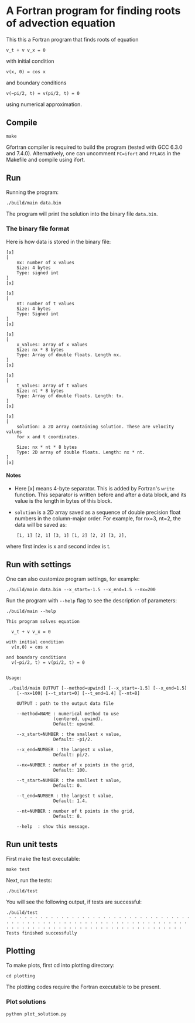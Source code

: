 # A Fortran program for finding roots of advection equation

This this a Fortran program that finds roots of equation

```
v_t + v v_x = 0
```

with initial condition

```
v(x, 0) = cos x
```

and boundary conditions

```
v(−pi/2, t) = v(pi/2, t) = 0
```

using numerical approximation.


## Compile

```
make
```

Gfortran compiler is required to build the program (tested with GCC 6.3.0 and 7.4.0). Alternatively, one can uncomment `FC=ifort` and `FFLAGS` in the Makefile and compile using ifort.



## Run

Running the program:

```
./build/main data.bin
```

The program will print the solution into the binary file `data.bin`.

### The binary file format


Here is how data is stored in the binary file:

```
[x]
[
    nx: number of x values
    Size: 4 bytes
    Type: signed int
]
[x]

[x]
[
    nt: number of t values
    Size: 4 bytes
    Type: Signed int
]
[x]

[x]
[
    x_values: array of x values
    Size: nx * 8 bytes
    Type: Array of double floats. Length nx.
]
[x]

[x]
[
    t_values: array of t values
    Size: nt * 8 bytes
    Type: Array of double floats. Length: tx.
]
[x]

[x]
[
    solution: a 2D array containing solution. These are velocity values
    for x and t coordinates.

    Size: nx * nt * 8 bytes
    Type: 2D array of double floats. Length: nx * nt.
]
[x]
```

#### Notes


* Here [x] means 4-byte separator. This is added by Fortran's `write`
function. This separator is written before and after a data block,
and its value is the length in bytes of this block.

* `solution` is a 2D array saved as a sequence of double precision
float numbers in the column-major order. For example, for nx=3, nt=2,
the data will be saved as:

```
    [1, 1] [2, 1] [3, 1] [1, 2] [2, 2] [3, 2],
```

where first index is x and second index is t.



## Run with settings

One can also customize program settings, for example:

```
./build/main data.bin --x_start=-1.5 --x_end=1.5 --nx=200
```

Run the program with `--help` flag to see the description of parameters:

```
./build/main --help

This program solves equation

  v_t + v v_x = 0

with initial condition
  v(x,0) = cos x

and boundary conditions
  v(−pi/2, t) = v(pi/2, t) = 0


Usage:

 ./build/main OUTPUT [--method=upwind] [--x_start=-1.5] [--x_end=1.5]
    [--nx=100] [--t_start=0] [--t_end=1.4] [--nt=8]

    OUTPUT : path to the output data file

    --method=NAME : numerical method to use
                  (centered, upwind). 
                  Default: upwind.

    --x_start=NUMBER : the smallest x value,
                  Default: -pi/2.

    --x_end=NUMBER : the largest x value,
                  Default: pi/2.

    --nx=NUMBER : number of x points in the grid,
                  Default: 100.

    --t_start=NUMBER : the smallest t value,
                  Default: 0.

    --t_end=NUMBER : the largest t value,
                  Default: 1.4.

    --nt=NUMBER : number of t points in the grid,
                  Default: 8.

    --help  : show this message.
```

## Run unit tests

First make the test executable:

```
make test
```

Next, run the tests:

```
./build/test
```

You will see the following output, if tests are successful:

```
./build/test
 · · · · · · · · · · · · · · · · · · · · · · · · · · · · · · · · · · · · · · · · · · · · · · · · · · · · · · · · · · · · · · · · · · · · · · · · · · · · · · · · · · · · · · · · · · · · · · · · · · · · · · · · 
Tests finished successfully
```


## Plotting

To make plots, first cd into plotting directory:

```
cd plotting
```

The plotting codes require the Fortran executable to be present.


### Plot solutions

```
python plot_solution.py
```